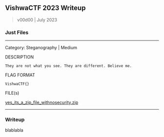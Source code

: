 ## VishwaCTF 2023 Writeup

> v00d00 | July 2023

### Just Files
----
Category: Steganography | Medium

DESCRIPTION
```
They are not what you see. They are different. Believe me.
```

FLAG FORMAT

``
VishwaCTF{}
``

FILE(s)

[yes_its_a_zip_file_withnosecurity.zip](/Just_Files/yes_its_a_zip_file_withnosecurity.zip)

---
### Writeup

blablabla
